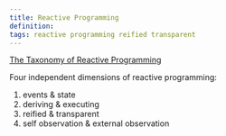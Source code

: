 ```yaml
---
title: Reactive Programming
definition:
tags: reactive programming reified transparent
---
```


[The Taxonomy of Reactive Programming](https://vsavkin.com/the-taxonomy-of-reactive-programming-d40e2e23dee4)

Four independent dimensions of reactive programming:

1. events & state
2. deriving & executing
3. reified & transparent
4. self observation & external observation
